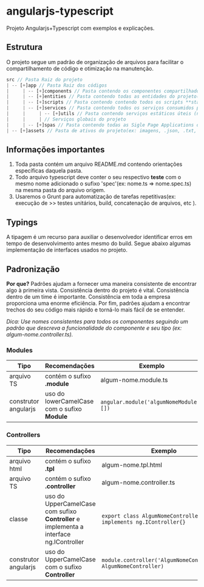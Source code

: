 # angularjs-typescript
Projeto Angularjs+Typescript com exemplos e explicações.

## Estrutura
O projeto segue um padrão de organização de arquivos para facilitar o compartilhamento de código e otimização na manutenção.

```javascript
src // Pasta Raiz do projeto
| -- [+]app // Pasta Raiz dos códigos
|     | -- [+]components // Pasta contendo os componentes compartilhados entre spas
|     | -- [+]entities // Pasta contendo todas as entidades do projeto(interfaces, enums, classes)
|     | -- [+]scripts // Pasta contendo contendo todos os scripts **static's**(somente código ts) ou **não**(codigo ts + angular) 
|     | -- [+]services // Pasta contendo todos os serviços consumidos pelo projeto
|     |     | -- [+]utils // Pasta contendo serviços estáticos úteis (não-angularjs e apenas typescript)
|     |     | // Serviços globais do projeto
|     | -- [+]spas // Pasta contendo todas as Sigle Page Applications do contexto
| -- [+]assets // Pasta de ativos do projeto(ex: imagens, .json, .txt, .pdf)
```

## Informações importantes

1. Toda pasta contém um arquivo README.md contendo orientações específicas daquela pasta.
2. Todo arquivo typescript deve conter o seu respectivo **teste** com o mesmo nome adicionado o sufixo 'spec'(ex: nome.ts => nome.spec.ts) na mesma pasta do arquivo origem.
3. Usaremos o Grunt para automatização de tarefas repetitivas(ex: execução de >> testes unitários, build, concatenação de arquivos, etc ).

## Typings

A tipagem é um recurso para auxiliar o desenvolvedor identificar erros em tempo de desenvolvimento antes mesmo do build. Segue abaixo algumas implementação de interfaces usados no projeto.

## Padronização

**Por que?** Padrões ajudam a fornecer uma maneira consistente de encontrar algo à primeira vista. Consistência dentro do projeto é vital. Consistência dentro de um time é importante. Consistência em toda a empresa proporciona uma enorme eficiência. Por fim, padrões ajudam a encontrar trechos do seu código mais rápido e torná-lo mais fácil de se entender.

*Dica: Use nomes consistentes para todos os componentes seguindo um padrão que descreva a funcionalidade do componente e seu tipo (ex: algum-nome.controller.ts).*

### Modules

| Tipo  | Recomendações | Exemplo |
| ------ | ------ | ------ | 
| arquivo TS | contém o sufixo **.module** | algum-nome.module.ts |
| construtor angularjs  | uso do lowerCamelCase com o sufixo **Module** | ``angular.module('algumNomeModule', [])`` |

### Controllers

| Tipo  | Recomendações | Exemplo |
| ------ | ------ | ------ | 
| arquivo html | contém o sufixo **.tpl** | algum-nome.tpl.html
| arquivo TS | contém o sufixo **.controller** | algum-nome.controller.ts
| classe  | uso do UpperCamelCase com sufixo **Controller** e implementa a interface ng.IController |  ``export class AlgumNomeController implements ng.IController{}``
| construtor angularjs  | uso do UpperCamelCase com o sufixo **Controller** | ``module.controller('AlgumNomeController', AlgumNomeController)``



